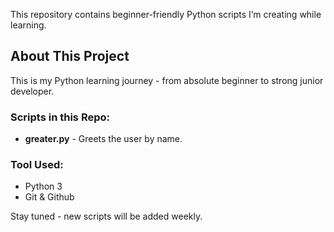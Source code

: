 
This repository contains beginner-friendly Python scripts I’m creating while learning.
## About This Project
This is my Python learning journey - from absolute beginner to strong junior developer.

### Scripts in this Repo:
- **greater.py** - Greets the user by name.
### Tool Used:
- Python 3
- Git & Github

Stay tuned - new scripts will be added weekly.
